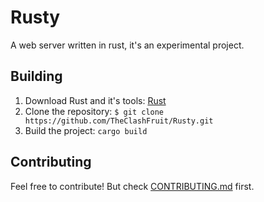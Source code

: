 # Rusty

A web server written in rust, it's an experimental project.

## Building

1. Download Rust and it's tools: [Rust](https://www.rust-lang.org/en-US/downloads.html)
2. Clone the repository: `$ git clone https://github.com/TheClashFruit/Rusty.git`
3. Build the project: `cargo build`

## Contributing

Feel free to contribute! But check [CONTRIBUTING.md](CONTRIBUTING.md) first.